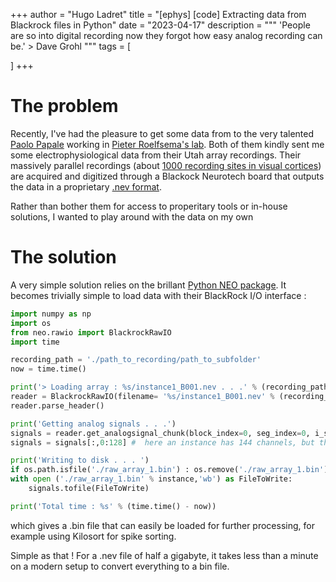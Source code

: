 +++
author = "Hugo Ladret"
title = "[ephys] [code] Extracting data from Blackrock files in Python"
date = "2023-04-17"
description = """ 'People are so into digital recording now they forgot how easy analog recording can be.' > Dave Grohl
"""
tags = [

]
+++

<!--more-->
# The problem
Recently, I've had the pleasure to get some data from to the very talented [Paolo Papale](https://scholar.google.ca/citations?user=5kBTdH0AAAAJ&hl=fr&oi=ao) working in [Pieter Roelfsema's lab](https://nin.nl/research-groups/roelfsema/). Both of them kindly sent me some electrophysiological data from their Utah array recordings. Their massively parallel recordings (about [1000 recording sites in visual cortices](https://www.researchgate.net/publication/359161666_1024-channel_electrophysiological_recordings_in_macaque_V1_and_V4_during_resting_state)) are acquired and digitized through a Blackock Neurotech board that outputs the data in a proprietary [.nev format](https://blackrockneurotech.com/research/wp-content/ifu/LB-0023-7.00_NEV_File_Format.pdf).

Rather than bother them for access to properitary tools or in-house solutions, I wanted to play around with the data on my own

# The solution
A very simple solution relies on the brillant [Python NEO package](https://github.com/NeuralEnsemble/python-neo). It becomes trivially simple to load data with their BlackRock I/O interface :
```python
import numpy as np
import os
from neo.rawio import BlackrockRawIO
import time

recording_path = './path_to_recording/path_to_subfolder'
now = time.time()

print('> Loading array : %s/instance1_B001.nev . . .' % (recording_path))
reader = BlackrockRawIO(filename= '%s/instance1_B001.nev' % (recording_path))
reader.parse_header()

print('Getting analog signals . . .')
signals = reader.get_analogsignal_chunk(block_index=0, seg_index=0, i_start=None, i_stop=None, channel_indexes=None)
signals = signals[:,0:128] #  here an instance has 144 channels, but the last 16 are not signals

print('Writing to disk . . . ')
if os.path.isfile('./raw_array_1.bin') : os.remove('./raw_array_1.bin') # better safe than sorry
with open ('./raw_array_1.bin' % instance,'wb') as FileToWrite:
    signals.tofile(FileToWrite)

print('Total time : %s' % (time.time() - now))
```
which gives a .bin file that can easily be loaded for further processing, for example using Kilosort for spike sorting.

Simple as that ! For a .nev file of half a gigabyte, it takes less than a minute on a modern setup to convert everything to a bin file.

